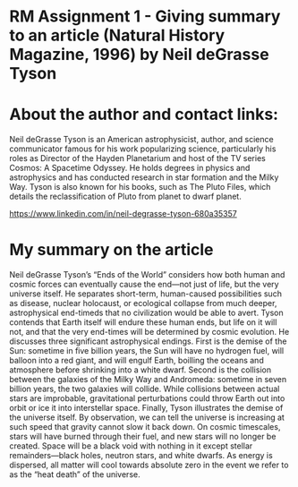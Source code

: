 # RM Assignment 1 - Giving summary to an article (Natural History Magazine, 1996) by Neil deGrasse Tyson

# About the author and contact links:
Neil deGrasse Tyson is an American astrophysicist, author, and science communicator famous for his work popularizing science, particularly his roles as Director of the Hayden Planetarium and host of the TV series Cosmos: A Spacetime Odyssey. He holds degrees in physics and astrophysics and has conducted research in star formation and the Milky Way. Tyson is also known for his books, such as The Pluto Files, which details the reclassification of Pluto from planet to dwarf planet.

https://www.linkedin.com/in/neil-degrasse-tyson-680a35357


# My summary on the article
Neil deGrasse Tyson’s “Ends of the World” considers how both human and cosmic forces can eventually cause the end—not just of life, but the very universe itself. He separates short-term, human-caused possibilities such as disease, nuclear holocaust, or ecological collapse from much deeper, astrophysical end-timeds that no civilization would be able to avert. Tyson contends that Earth itself will endure these human ends, but life on it will not, and that the very end-times will be determined by cosmic evolution.
He discusses three significant astrophysical endings. First is the demise of the Sun: sometime in five billion years, the Sun will have no hydrogen fuel, will balloon into a red giant, and will engulf Earth, boilling the oceans and atmosphere before shrinking into a white dwarf. Second is the collision between the galaxies of the Milky Way and Andromeda: sometime in seven billion years, the two galaxies will collide. While collisions between actual stars are improbable, gravitational perturbations could throw Earth out into orbit or ice it into interstellar space.
Finally, Tyson illustrates the demise of the universe itself. By observation, we can tell the universe is increasing at such speed that gravity cannot slow it back down. On cosmic timescales, stars will have burned through their fuel, and new stars will no longer be created. Space will be a black void with nothing in it except stellar remainders—black holes, neutron stars, and white dwarfs. As energy is dispersed, all matter will cool towards absolute zero in the event we refer to as the “heat death” of the universe.

